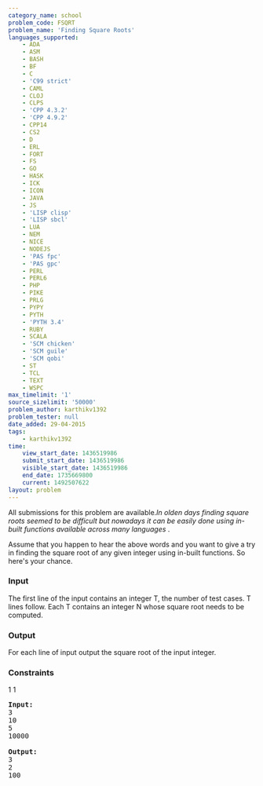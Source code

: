 ```yaml
---
category_name: school
problem_code: FSQRT
problem_name: 'Finding Square Roots'
languages_supported:
    - ADA
    - ASM
    - BASH
    - BF
    - C
    - 'C99 strict'
    - CAML
    - CLOJ
    - CLPS
    - 'CPP 4.3.2'
    - 'CPP 4.9.2'
    - CPP14
    - CS2
    - D
    - ERL
    - FORT
    - FS
    - GO
    - HASK
    - ICK
    - ICON
    - JAVA
    - JS
    - 'LISP clisp'
    - 'LISP sbcl'
    - LUA
    - NEM
    - NICE
    - NODEJS
    - 'PAS fpc'
    - 'PAS gpc'
    - PERL
    - PERL6
    - PHP
    - PIKE
    - PRLG
    - PYPY
    - PYTH
    - 'PYTH 3.4'
    - RUBY
    - SCALA
    - 'SCM chicken'
    - 'SCM guile'
    - 'SCM qobi'
    - ST
    - TCL
    - TEXT
    - WSPC
max_timelimit: '1'
source_sizelimit: '50000'
problem_author: karthikv1392
problem_tester: null
date_added: 29-04-2015
tags:
    - karthikv1392
time:
    view_start_date: 1436519986
    submit_start_date: 1436519986
    visible_start_date: 1436519986
    end_date: 1735669800
    current: 1492507622
layout: problem
---
```

All submissions for this problem are available._In olden days finding square roots seemed to be difficult but nowadays it can be easily done using in-built functions available across many languages_ .

Assume that you happen to hear the above words and you want to give a try in finding the square root of any given integer using in-built functions. So here's your chance.

### Input

The first line of the input contains an integer T, the number of test cases. T lines follow. Each T contains an integer N whose square root needs to be computed.

### Output

For each line of input output the square root of the input integer.

### Constraints

1 1

<pre><b>Input:</b>
3
10
5
10000

<b>Output:</b>
3
2
100
</pre>